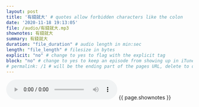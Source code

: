 ```yaml
---
layout: post
title: '有錢就大' # quotes allow forbidden characters like the colon
date: '2020-11-18 19:13:05'
file: /audio/有錢就大.mp3
shownotes: 有錢就大
summary: 有錢就大
duration: "file_duration" # audio length in min:sec
length: "file_length" # filesize in bytes
explicit: "no" # change to yes to flag with the explicit tag
block: "no" # change to yes to keep an episode from showing up in iTunes
# permalink: /1 # will be the ending part of the pages URL, delete to default to the title
---
```


<audio controls>
<source src="{{site.url}}{{site.baseurl}}{{ page.file }}" type="audio/x-mp3">
Your browser does not support the audio element.
</audio>
{{ page.shownotes }}
